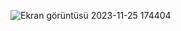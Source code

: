 

![Ekran görüntüsü 2023-11-25 174404](https://github.com/KaanArslans/Ctis479Midterm/assets/100374988/d9d7a517-f5ce-41ac-a2b0-4baf19808a3d)

